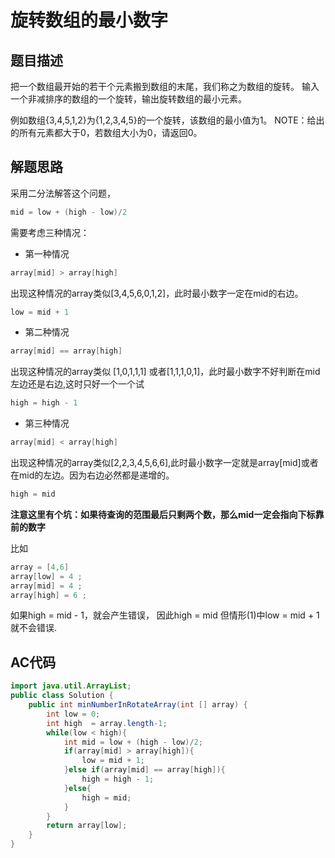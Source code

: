 # 旋转数组的最小数字
## 题目描述
把一个数组最开始的若干个元素搬到数组的末尾，我们称之为数组的旋转。 输入一个非减排序的数组的一个旋转，输出旋转数组的最小元素。 

例如数组{3,4,5,1,2}为{1,2,3,4,5}的一个旋转，该数组的最小值为1。 NOTE：给出的所有元素都大于0，若数组大小为0，请返回0。

## 解题思路
采用二分法解答这个问题，
```java
mid = low + (high - low)/2
```
需要考虑三种情况：
- 第一种情况
```java
array[mid] > array[high]
```
出现这种情况的array类似[3,4,5,6,0,1,2]，此时最小数字一定在mid的右边。
```java
low = mid + 1
```
- 第二种情况
```java
array[mid] == array[high]
```
出现这种情况的array类似 [1,0,1,1,1] 或者[1,1,1,0,1]，此时最小数字不好判断在mid左边还是右边,这时只好一个一个试
```java
high = high - 1
```
- 第三种情况
```java
array[mid] < array[high]
```
出现这种情况的array类似[2,2,3,4,5,6,6],此时最小数字一定就是array[mid]或者在mid的左边。因为右边必然都是递增的。
```java
high = mid
```
**注意这里有个坑：如果待查询的范围最后只剩两个数，那么mid一定会指向下标靠前的数字**

比如 
```java
array = [4,6]
array[low] = 4 ;
array[mid] = 4 ; 
array[high] = 6 ;
```
如果high = mid - 1，就会产生错误， 因此high = mid
但情形(1)中low = mid + 1就不会错误.

## AC代码
```java
import java.util.ArrayList;
public class Solution {
    public int minNumberInRotateArray(int [] array) {
        int low = 0;
        int high  = array.length-1;
        while(low < high){
            int mid = low + (high - low)/2;
            if(array[mid] > array[high]){
                low = mid + 1;
            }else if(array[mid] == array[high]){
                high = high - 1;
            }else{
                high = mid;
            }
        }
        return array[low];
    }
}
```